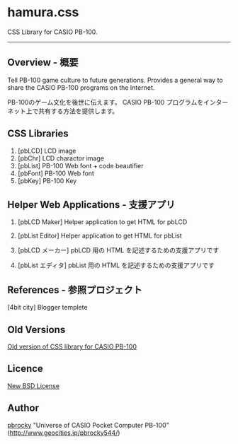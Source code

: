 # hamura.css

CSS Library for CASIO PB-100.

---

## Overview - 概要

Tell PB-100 game culture to future generations.
Provides a general way to share the CASIO PB-100 programs on the Internet.

PB-100のゲーム文化を後世に伝えます。
CASIO PB-100 プログラムをインターネット上で共有する方法を提供します。

## CSS Libraries

1. [pbLCD] LCD image
2. [pbChr] LCD charactor image
3. [pbList] PB-100 Web font + code beautifier
4. [pbFont] PB-100 Web font
5. [pbKey] PB-100 Key

## Helper Web Applications - 支援アプリ

1. [pbLCD Maker] Helper application to get HTML for pbLCD
2. [pbList Editor] Helper application to get HTML for pbList


1. [pbLCD メーカー] pbLCD 用の HTML を記述するための支援アプリです
2. [pbList エディタ] pbList 用の HTML を記述するための支援アプリです

## References - 参照プロジェクト

[4bit city] Blogger templete

## Old Versions

[Old version of CSS library for CASIO PB-100](https://pbrocky.github.io/pb-100/)

## Licence

[New BSD License](http://opensource.org/licenses/BSD-3-Clause)

## Author

[pbrocky](https://github.com/pbrocky) "Universe of CASIO Pocket Computer PB-100"(http://www.geocities.jp/pbrocky544/)

